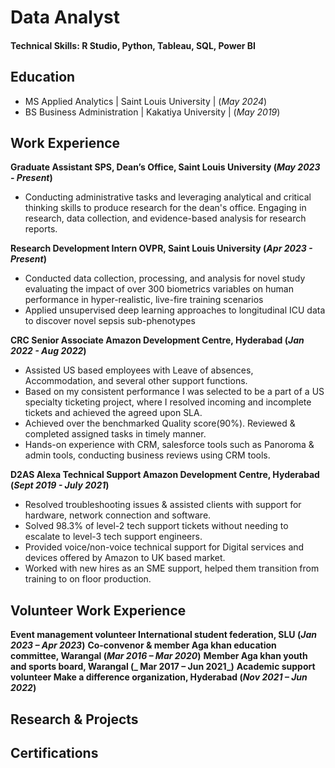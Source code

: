 # Data Analyst

#### Technical Skills: R Studio, Python, Tableau, SQL, Power BI

## Education
- MS Applied Analytics        | Saint Louis University | (_May 2024_)
- BS Business Administration  | Kakatiya University    | (_May 2019_)

## Work Experience
**Graduate Assistant             SPS, Dean’s Office, Saint Louis University              (_May 2023 - Present_)**
- Conducting administrative tasks and leveraging analytical and critical thinking skills to produce research for the dean's 
office. Engaging in research, data collection, and evidence-based analysis for research reports.

**Research Development Intern    OVPR, Saint Louis University                            (_Apr 2023 - Present_)**
- Conducted data collection, processing, and analysis for novel study evaluating the impact of over 300 biometrics variables on human performance in hyper-realistic, live-fire training scenarios
- Applied unsupervised deep learning approaches to longitudinal ICU data to discover novel sepsis sub-phenotypes

**CRC Senior Associate           Amazon Development Centre, Hyderabad                     (_Jan 2022 - Aug 2022_)**
- Assisted US based employees with Leave of absences, Accommodation, and several other support functions.
- Based on my consistent performance I was selected to be a part of a US specialty ticketing project, where I resolved incoming and incomplete tickets and achieved the agreed upon SLA.
- Achieved over the benchmarked Quality score(90%). Reviewed & completed assigned tasks in timely manner.
- Hands-on experience with CRM, salesforce tools such as Panoroma & admin tools, conducting business reviews using
CRM tools.

**D2AS Alexa Technical Support    Amazon Development Centre, Hyderabad                     (_Sept 2019 - July 2021_)**
- Resolved troubleshooting issues & assisted clients with support for hardware, network connection and software.
- Solved 98.3% of level-2 tech support tickets without needing to escalate to level-3 tech support engineers.
- Provided voice/non-voice technical support for Digital services and devices offered by Amazon to UK based market.
- Worked with new hires as an SME support, helped them transition from training to on floor production.

## Volunteer Work Experience
**Event management volunteer      International student federation, SLU                    (_Jan 2023 – Apr 2023_)**
**Co-convenor & member            Aga khan education committee, Warangal                   (_Mar 2016 – Mar 2020_)**
**Member                          Aga khan youth and sports board, Warangal                (_ Mar 2017 – Jun 2021_)**
**Academic support volunteer      Make a difference organization, Hyderabad                (_Nov 2021 – Jun 2022_)**

## Research & Projects

## Certifications

 
